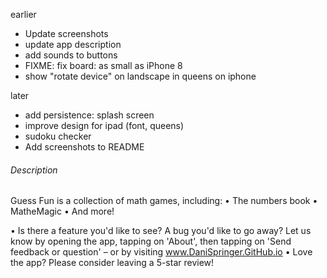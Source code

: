 earlier
- Update screenshots
- update app description
- add sounds to buttons
- FIXME: fix board: as small as iPhone 8
- show "rotate device" on landscape in queens on iphone

later
- add persistence: splash screen
- improve design for ipad (font, queens)
- sudoku checker
- Add screenshots to README

###### Description

Guess Fun is a collection of math games, including:
• The numbers book
• MatheMagic
• And more!

• Is there a feature you'd like to see? A bug you'd like to go away? Let us know by opening the app, tapping on 'About', then tapping on 'Send feedback or question' – or by visiting www.DaniSpringer.GitHub.io
• Love the app? Please consider leaving a 5-star review!